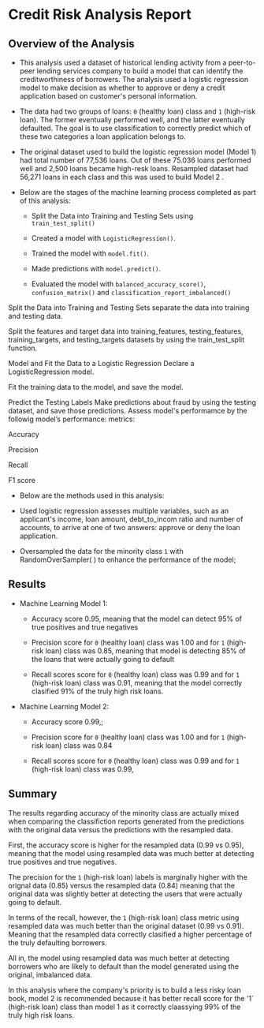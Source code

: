 # Credit Risk Analysis Report

## Overview of the Analysis
* This analysis used a dataset of historical lending activity from a peer-to-peer lending services company to build a model that can identify the creditworthiness of borrowers. The analysis used a logistic regression model to make decision as  whether to approve or deny a credit application based on customer's  personal information.  

* The data had two groups of loans: `0` (healthy loan)  class  and  `1` (high-risk loan). The former eventually performed well, and the latter eventually defaulted. The goal is to use classification to correctly predict which of these two categories a loan application belongs to.
*  The original dataset  used to build the logistic regression model (Model 1)  had  total number of 77,536 loans. Out of these 75.036 loans performed well  and 2,500 loans  became high-resk loans.   Resampled dataset had 56,271 loans in each class and this was used to build  Model 2 . 
* Below are the stages of the machine learning process completed as part of this analysis:

  * Split the Data into Training and Testing Sets using  ```train_test_split()```

  * Created a model with ```LogisticRegression()```.

  * Trained  the model with ```model.fit()```.

  * Made predictions with ```model.predict()```.

  * Evaluated  the model with ```balanced_accuracy_score()```, ```confusion_matrix()``` and ```classification_report_imbalanced()```



Split the Data into Training and Testing Sets
separate the data into training and testing data. 

Split the features and target data into training_features, testing_features, training_targets, and testing_targets datasets by using the train_test_split function.

Model and Fit the Data to a Logistic Regression
Declare a LogisticRegression model.

Fit the training data to the model, and save the model.

Predict the Testing Labels
Make predictions about fraud by using the testing dataset, and save those predictions.
Assess model's performamce by the followig model’s performance: metrics:

Accuracy

Precision

Recall

F1 score



* Below are the methods used in this analysis:
 * Used  logistic regression assesses  multiple variables, such as an applicant's income, loan amount, debt_to_incom ratio and number of accounts, to arrive at one of two answers: approve or deny the loan application.

 * Oversampled  the data for the minority class `1`  with  RandomOverSampler( ) to enhance the performance of the model; 

## Results

* Machine Learning Model 1:
  * Accuracy  score 0.95,  meaning that the model can detect 95% of  true positives and true negatives

  * Precision  score for `0` (healthy loan)  class was 1.00  and  for `1` (high-risk loan) class was 0.85,  meaning that  model is  detecting  85% of the loans that were actually going to default

  * Recall scores score for `0` (healthy loan)  class was 0.99  and  for `1` (high-risk loan) class was 0.91,  meaning that the model  correctly clasified 91%  of the truly high risk loans.



* Machine Learning Model 2:
  * Accuracy  score 0.99,;

  * Precision  score for `0` (healthy loan)  class was 1.00  and  for `1` (high-risk loan) class was 0.84

  * Recall scores score for `0` (healthy loan)  class was 0.99  and  for `1` (high-risk loan) class was 0.99,

## Summary

The results regarding accuracy of the minority class are actually mixed when comparing the classifiction reports generated from the predictions with the original data versus the predictions with the resampled data. 

First, the accuracy score is higher for the resampled data (0.99 vs 0.95), meaning that the model using resampled data was much better at detecting true positives and true negatives. 

The precision for the `1` (high-risk loan) labels  is marginally higher with the orignal data (0.85) versus the resampled data (0.84) meaning that the original data was slightly better at detecting the users that were actually going to default. 

In terms of the recall, however, the `1` (high-risk loan) class metric using resampled data was much better than the original dataset (0.99 vs 0.91). Meaning that the resampled data correctly clasified a higher percentage of the truly defaulting borrowers. 

All in, the model using resampled data was much better at detecting borrowers who are likely to default than  the model generated using the original, imbalanced  data. 

In this analysis  where the company's priority is  to build a less risky loan book, model 2 is recommended because it has better recall score  for  the '1` (high-risk loan) class than model 1 as it correctly claassying 99% of the truly high risk loans.

